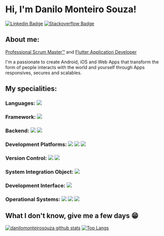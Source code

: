
# Hi, I'm Danilo Monteiro Souza!

[![Linkedin Badge](https://img.shields.io/badge/LinkedIn-0077B5?style=for-the-badge&logo=linkedin&logoColor=white&link=https://www.linkedin.com/in/danilo-monteiro-souza-msc-771131a9/)](https://www.linkedin.com/in/danilo-monteiro-souza-msc-771131a9/)
[![Stackoverflow Badge](https://img.shields.io/badge/Stack_Overflow-FE7A16?style=for-the-badge&logo=stack-overflow&logoColor=white&link=https://pt.stackoverflow.com/users/67486/danilo-monteiro-souza?tab=profile/)](https://pt.stackoverflow.com/users/67486/danilo-monteiro-souza?tab=profile/)

## About me:

  <a href="https://www.credly.com/badges/5b1891cd-5fd7-4aa2-9e7d-118eeb022e68" rel="some text">Professional Scrum Master™</a> and <a href="https://androidatc.com/_transcript.php?action=public&u=lMLczd7e1tOgpJaZ093X4eTjxWNwmJ3C19Cg0tjR" rel="some text">Flutter Application Developer</a>
 
I'm a passionate to create Android, iOS and Web Apps that transform the form of people interacts with the world and yourself through Apps responsives, secures and scalables.

## My specialities:

### Languages: <img src="https://img.shields.io/badge/Dart-0175C2?style=for-the-badge&logo=dart&logoColor=white"/>

### Framework: <img src="https://img.shields.io/badge/Flutter-02569B?style=for-the-badge&logo=flutter&logoColor=white"/>

### Backend: <img src="https://img.shields.io/badge/firebase-ffca28?style=for-the-badge&logo=firebase&logoColor=black"/> <img src="https://img.shields.io/badge/SQLite-07405E?style=for-the-badge&logo=sqlite&logoColor=white"/>

### Development Platforms: <img src ="https://img.shields.io/badge/Android-3DDC84?style=for-the-badge&logo=android&logoColor=white"/> <img src ="https://img.shields.io/badge/iOS-000000?style=for-the-badge&logo=ios&logoColor=white"/> <img src ="https://img.shields.io/badge/web-323330?style=for-the-badge&logo=Blazor&logoColor=#512BD4"/>

### Version Control: <img src="https://img.shields.io/badge/git%20-F05032.svg?&style=for-the-badge&logo=git&logoColor=white"/> <img src="https://img.shields.io/badge/github%20-%23121011.svg?&style=for-the-badge&logo=github&logoColor=white"/>

### System Integration Object: <img src="https://img.shields.io/badge/json-5E5C5C?style=for-the-badge&logo=json&logoColor=white"/>

### Development Interface: <img src="https://img.shields.io/badge/Android_Studio-3DDC84?style=for-the-badge&logo=android-studio&logoColor=white"/>

### Operational Systems: <img src ="https://img.shields.io/badge/mac%20os-000000?style=for-the-badge&logo=apple&logoColor=white"/> <img src ="https://img.shields.io/badge/Linux-FCC624?style=for-the-badge&logo=linux&logoColor=black"/> <img src ="https://img.shields.io/badge/Windows-0078D6?style=for-the-badge&logo=windows&logoColor=white"/>


## What I don't know, give me a few days 😁

[![danilomonteirosouza github stats](https://github-readme-stats.vercel.app/api?username=danilomonteirosouza&show_icons=true&title_color=fff&icon_color=37aaff&text_color=f8f8f2&bg_color=171c24&count_private=true)](https://github.com/danilomonteirosouza) 
[![Top Langs](https://github-readme-stats.vercel.app/api/top-langs/?username=danilomonteirosouza&layout=compact&title_color=fff&text_color=f8f8f2&hide=java&bg_color=171c24)](https://github.com/danilomonteirosouza)

